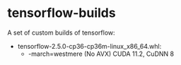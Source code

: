 # tensorflow-builds

A set of custom builds of tensorflow:

* tensorflow-2.5.0-cp36-cp36m-linux_x86_64.whl:
  * -march=westmere (No AVX) CUDA 11.2, CuDNN 8
